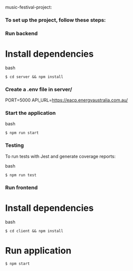 music-festival-project:

### To set up the project, follow these steps:

### Run backend

# Install dependencies

bash

```
$ cd server && npm install
```

### Create a .env file in server/

PORT=5000
API_URL=https://eacp.energyaustralia.com.au/

### Start the application

bash

```
$ npm run start
```

### Testing

To run tests with Jest and generate coverage reports:

bash

```
$ npm run test
```

### Run frontend

# Install dependencies

bash

```
$ cd client && npm install
```

# Run application

```
$ npm start
```
